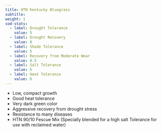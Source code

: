 ```yaml
---
title: HTN Kentucky Bluegrass
subtitle:
weight: 1
sod-stats:
  - label: Drought Tolerance
    value: 5
  - label: Drought Recovery
    value: 8
  - label: Shade Tolerance
    value: 5
  - label: Recovery from Moderate Wear
    value: 8.5
  - label: Salt Tolerance
    value: 5
  - label: Heat Tolerance
    value: 6
---
```



* Low, compact growth
* Good heat tolerance
* Very dark green color
* Aggressive recovery from drought stress
* Resistance to many diseases
* HTN 90/10 Fescue Mix (Specially blended for a high salt Tolerance for use with reclaimed water)